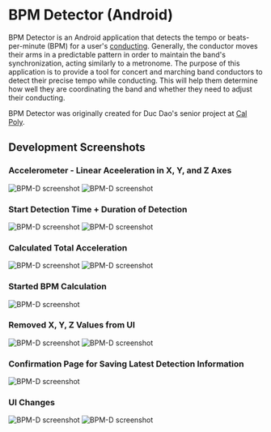 # BPM Detector (Android)
BPM Detector is an Android application that detects the tempo or beats-per-minute 
(BPM) for a user's [conducting](https://en.wikipedia.org/wiki/Conducting). 
Generally, the conductor moves their arms in a predictable pattern in order to maintain 
the band's synchronization, acting similarly to a metronome. The purpose of this application 
is to provide a tool for concert and marching band conductors to detect their precise tempo 
while conducting. This will help them determine how well they are coordinating the band and 
whether they need to adjust their conducting.

BPM Detector was originally created for Duc Dao's senior project at [Cal Poly](http://calpoly.edu/).

## Development Screenshots
### Accelerometer - Linear Aceeleration in X, Y, and Z Axes  
![BPM-D screenshot](Images/bpm1.png?raw=true)
![BPM-D screenshot](Images/bpm2.png?raw=true)
### Start Detection Time + Duration of Detection
![BPM-D screenshot](Images/bpm3.png?raw=true)
![BPM-D screenshot](Images/bpm4.png?raw=true)
### Calculated Total Acceleration
![BPM-D screenshot](Images/bpm5.png?raw=true)
![BPM-D screenshot](Images/bpm6.png?raw=true)
### Started BPM Calculation
![BPM-D screenshot](Images/bpm7.png?raw=true)
### Removed X, Y, Z Values from UI
![BPM-D screenshot](Images/bpm8.png?raw=true)
![BPM-D screenshot](Images/bpm9.png?raw=true)
### Confirmation Page for Saving Latest Detection Information
![BPM-D screenshot](Images/bpm10.png?raw=true)
### UI Changes
![BPM-D screenshot](Images/bpm11.png?raw=true)
![BPM-D screenshot](Images/bpm12.png?raw=true)
